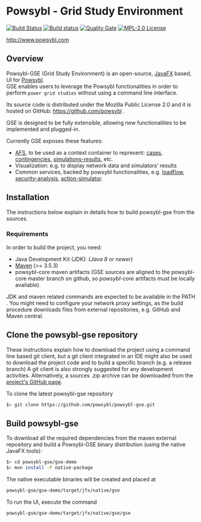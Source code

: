 # Powsybl - Grid Study Environment

[![Build Status](https://travis-ci.org/powsybl/powsybl-gse.svg?branch=master)](https://travis-ci.org/powsybl/powsybl-gse)
[![Build status](https://ci.appveyor.com/api/projects/status/dbwhmay33ynnftmq/branch/master?svg=true)](https://ci.appveyor.com/project/powsybl/powsybl-gse/branch/master)
[![Quality Gate](https://sonarcloud.io/api/project_badges/measure?project=com.powsybl%3Apowsybl-gse&metric=alert_status)](https://sonarcloud.io/dashboard?id=com.powsybl%3Apowsybl-gse)
[![MPL-2.0 License](https://img.shields.io/badge/license-MPL_2.0-blue.svg)](https://www.mozilla.org/en-US/MPL/2.0/)

http://www.powsybl.com

## Overview
Powsybl-GSE (Grid Study Environment) is an open-source, [JavaFX](https://www.oracle.com/technetwork/java/javase/overview/javafx-overview-2158620.html) based, UI for [Powsybl](http://www.powsybl.com).  
GSE enables users to leverage the Powsybl functionalities in order to perform `power grid studies` without using a command line interface.  

Its source code is distributed under the Mozilla Public License 2.0 and it is hosted on GitHub: https://github.com/powsybl .

GSE is designed to be fully extensible, allowing new functionalities to be implemented and plugged-in. 

Currently GSE exposes these features: 
- [AFS](https://github.com/powsybl/powsybl-core/tree/docs/docs/architecture/afs), to be used as a context container to represent: [cases](), [contingencies](), [simulations-results](), etc.
- Visualization: e.g. to display network data and simulators' results
- Common services, backed by powsybl functionalities, e.g. [loadflow](), [security-analysis](), [action-simulator]().


## Installation

The instructions below explain in details how to build powsybl-gse from the sources.

### Requirements

In order to build the project, you need:
  * Java Development Kit (JDK): *(Java 8 or newer)*
  * [Maven](https://maven.apache.org) (>= 3.5.3) 
  * powsybl-core maven artifacts (GSE sources are aligned to the powsybl-core master branch on github, so *powsybl-core* artifacts must be locally available).


JDK and maven related commands are expected to be available in the PATH .
You might  need to configure your network proxy settings, as the build procedure downloads files from external repositories, e.g. GitHub and Maven central.

## Clone the powsybl-gse repository
These instructions explain how to download the project using a command line based git client, but a git client integrated in an IDE might also be used to download the project code and to build a specific branch (e.g. a release branch)
A git client is also strongly suggested for any development activities.  Alternatively, a sources .zip archive can be downloaded from the [project's GitHub page](https://github.com/powsybl/powsybl-gse).

To clone the latest powsybl-gse repository
```bash
$> git clone https://github.com/powsybl/powsybl-gse.git
```

## Build powsybl-gse 
To download all the required dependencies from the maven external repository and build a Powsybl-GSE binary distribution (using the native JavaFX tools):

```bash
$> cd powsybl-gse/gse-demo
$> mvn install -P native-package
```

The native executable binaries will be created and placed at 

```bash
powsybl-gse/gse-demo/target/jfx/native/gse
```

To run the UI, execute the command
```bash
powsybl-gse/gse-demo/target/jfx/native/gse/gse
```
